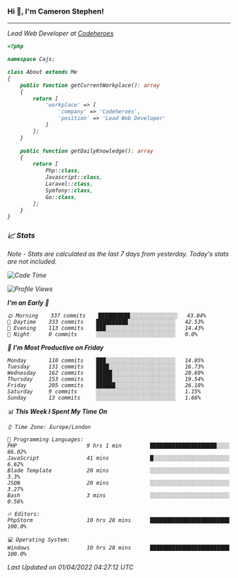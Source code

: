 ### Hi 👋, I'm Cameron Stephen!
<hr>
<p><em>Lead Web Developer at <a href="https://codeheroes.co.uk">Codeheroes</a></p>


```php
<?php

namespace Cajs;

class About extends Me
{
    public function getCurrentWorkplace(): array
    {
        return [
            'workplace' => [
                'company' => 'Codeheroes',
                'position' => 'Lead Web Developer'
            ]
        ];
    }

    public function getDailyKnowledge(): array
    {
        return [
            Php::class,
            Javascript::class,
            Laravel::class,
            Symfony::class,
            Go::class,
        ];
    }
}
```

### 📈 Stats
<p><em>Note - Stats are calculated as the last 7 days from yesterday. Today's stats are not included.</em></p>


<!--START_SECTION:waka-->
![Code Time](http://img.shields.io/badge/Code%20Time-2%2C766%20hrs%206%20mins-blue)

![Profile Views](http://img.shields.io/badge/Profile%20Views-0-blue)

**I'm an Early 🐤** 

```text
🌞 Morning    337 commits    ██████████░░░░░░░░░░░░░░░   43.04% 
🌆 Daytime    333 commits    ██████████░░░░░░░░░░░░░░░   42.53% 
🌃 Evening    113 commits    ███░░░░░░░░░░░░░░░░░░░░░░   14.43% 
🌙 Night      0 commits      ░░░░░░░░░░░░░░░░░░░░░░░░░   0.0%

```
📅 **I'm Most Productive on Friday** 

```text
Monday       110 commits    ███░░░░░░░░░░░░░░░░░░░░░░   14.05% 
Tuesday      131 commits    ████░░░░░░░░░░░░░░░░░░░░░   16.73% 
Wednesday    162 commits    █████░░░░░░░░░░░░░░░░░░░░   20.69% 
Thursday     153 commits    █████░░░░░░░░░░░░░░░░░░░░   19.54% 
Friday       205 commits    ██████░░░░░░░░░░░░░░░░░░░   26.18% 
Saturday     9 commits      ░░░░░░░░░░░░░░░░░░░░░░░░░   1.15% 
Sunday       13 commits     ░░░░░░░░░░░░░░░░░░░░░░░░░   1.66%

```


📊 **This Week I Spent My Time On** 

```text
⌚︎ Time Zone: Europe/London

💬 Programming Languages: 
PHP                      9 hrs 1 min         █████████████████████░░░░   86.02% 
JavaScript               41 mins             █░░░░░░░░░░░░░░░░░░░░░░░░   6.62% 
Blade Template           20 mins             ░░░░░░░░░░░░░░░░░░░░░░░░░   3.3% 
JSON                     20 mins             ░░░░░░░░░░░░░░░░░░░░░░░░░   3.27% 
Bash                     3 mins              ░░░░░░░░░░░░░░░░░░░░░░░░░   0.56%

🔥 Editors: 
PhpStorm                 10 hrs 28 mins      █████████████████████████   100.0%

💻 Operating System: 
Windows                  10 hrs 28 mins      █████████████████████████   100.0%

```


 Last Updated on 01/04/2022 04:27:12 UTC
<!--END_SECTION:waka-->
